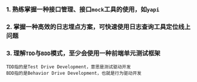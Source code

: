 
### 1. 熟练掌握一种接口管理、接口`mock`工具的使用，如`yapi`

### 2. 掌握一种高效的日志埋点方案，可快速使用日志查询工具定位线上问题


### 3. 理解`TDD`与`BDD`模式，至少会使用一种前端单元测试框架

    TDD指的是Test Drive Development，意思是测试驱动开发
    BDD指的是Behavior Drive Development，也就是行为驱动开发
